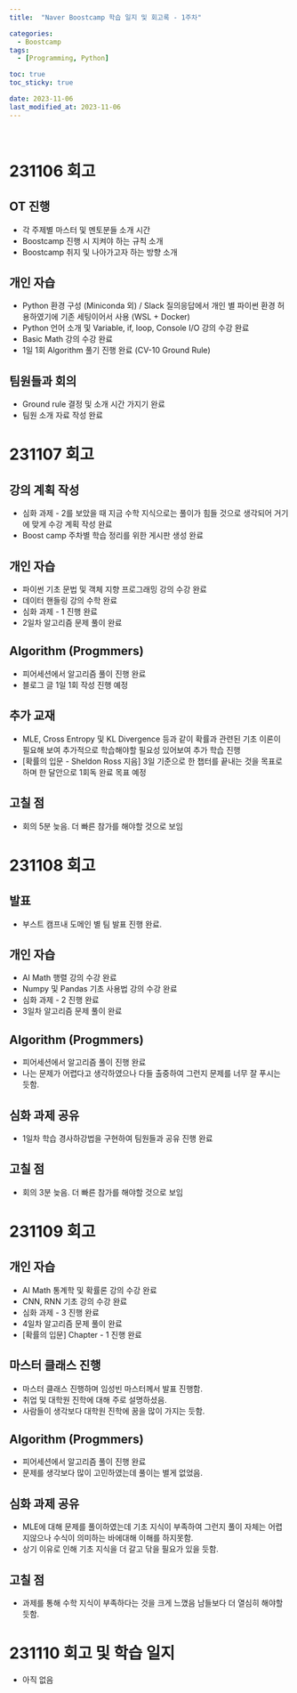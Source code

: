 ```yaml
---
title:  "Naver Boostcamp 학습 일지 및 회고록 - 1주차" 

categories:
  - Boostcamp
tags:
  - [Programming, Python]

toc: true
toc_sticky: true

date: 2023-11-06
last_modified_at: 2023-11-06
---
```

<br>

# 231106 회고

## OT 진행
 - 각 주제별 마스터 및 멘토분들 소개 시간
 - Boostcamp 진행 시 지켜야 하는 규칙 소개
 - Boostcamp 취지 및 나아가고자 하는 방향 소개

## 개인 자습
 - Python 환경 구성 (Miniconda 외) / Slack 질의응답에서 개인 별 파이썬 환경 허용하였기에 기존 세팅이어서 사용 (WSL + Docker)
 - Python 언어 소개 및 Variable, if, loop, Console I/O 강의 수강 완료
 - Basic Math 강의 수강 완료
 - 1일 1회 Algorithm 풀기 진행 완료 (CV-10 Ground Rule)

## 팀원들과 회의
 - Ground rule 결정 및 소개 시간 가지기 완료
 - 팀원 소개 자료 작성 완료

# 231107 회고

## 강의 계획 작성
 - 심화 과제 - 2를 보았을 때 지금 수학 지식으로는 풀이가 힘들 것으로 생각되어 거기에 맞게 수강 계획 작성 완료
 - Boost camp 주차별 학습 정리를 위한 게시판 생성 완료

## 개인 자습
 - 파이썬 기초 문법 및 객체 지향 프로그래밍 강의 수강 완료
 - 데이터 핸들링 강의 수학 완료
 - 심화 과제 - 1 진행 완료
 - 2일차 알고리즘 문제 풀이 완료

## Algorithm (Progmmers)
 - 피어세션에서 알고리즘 풀이 진행 완료
 - 블로그 글 1일 1회 작성 진행 예정

## 추가 교재 
 - MLE, Cross Entropy 및 KL Divergence 등과 같이 확률과 관련된 기초 이론이 필요해 보여 추가적으로 학습해야할 필요성 있어보여 추가 학습 진행
 - [확률의 입문 - Sheldon Ross 지음] 3일 기준으로 한 챕터를 끝내는 것을 목표로 하며 한 달안으로 1회독 완료 목표 예정

## 고칠 점
 - 회의 5분 늦음. 더 빠른 참가를 해야할 것으로 보임

# 231108 회고

## 발표
 - 부스트 캠프내 도메인 별 팀 발표 진행 완료.

## 개인 자습
 - AI Math 행렬 강의 수강 완료
 - Numpy 및 Pandas 기초 사용법 강의 수강 완료
 - 심화 과제 - 2 진행 완료
 - 3일차 알고리즘 문제 풀이 완료

## Algorithm (Progmmers)
 - 피어세션에서 알고리즘 풀이 진행 완료
 - 나는 문제가 어렵다고 생각하였으나 다들 출중하여 그런지 문제를 너무 잘 푸시는 듯함.

## 심화 과제 공유
 - 1일차 학습 경사하강법을 구현하여 팀원들과 공유 진행 완료

## 고칠 점
 - 회의 3분 늦음. 더 빠른 참가를 해야할 것으로 보임

# 231109 회고

## 개인 자습
 - AI Math 통계학 및 확률론 강의 수강 완료
 - CNN, RNN 기초 강의 수강 완료
 - 심화 과제 - 3 진행 완료
 - 4일차 알고리즘 문제 풀이 완료
 - [확률의 입문] Chapter - 1 진행 완료

## 마스터 클래스 진행
 - 마스터 클래스 진행하며 임성빈 마스터께서 발표 진행함.
 - 취업 및 대학원 진학에 대해 주로 설명하셨음.
 - 사람들이 생각보다 대학원 진학에 꿈을 많이 가지는 듯함.

## Algorithm (Progmmers)
 - 피어세션에서 알고리즘 풀이 진행 완료
 - 문제를 생각보다 많이 고민하였는데 풀이는 별게 없었음.

## 심화 과제 공유
 - MLE에 대해 문제를 풀이하였는데 기초 지식이 부족하여 그런지 풀이 자체는 어렵지않으나 수식이 의미하는 바에대해 이해를 하지못함.
 - 상기 이유로 인해 기초 지식을 더 갈고 닦을 필요가 있을 듯함.

## 고칠 점
 - 과제를 통해 수학 지식이 부족하다는 것을 크게 느꼈음 남들보다 더 열심히 해야할 듯함.

# 231110 회고 및 학습 일지
 - 아직 없음